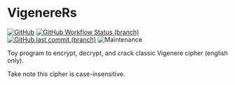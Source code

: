 # VigenereRs

[![GitHub](https://img.shields.io/github/license/Swelio/VigenereRs)](LICENSE.md)
[![GitHub Workflow Status (branch)](https://img.shields.io/github/workflow/status/Swelio/VigenereRs/MainBuildTest/main)](https://github.com/Swelio/VigenereRs/actions/workflows/main.yml)
[![GitHub last commit (branch)](https://img.shields.io/github/last-commit/Swelio/VigenereRs/main)](https://github.com/Swelio/VigenereRs/commits/main)
![Maintenance](https://img.shields.io/maintenance/no/2022)

Toy program to encrypt, decrypt, and crack classic Vigenere cipher (english only). 

Take note this cipher is case-insensitive.

